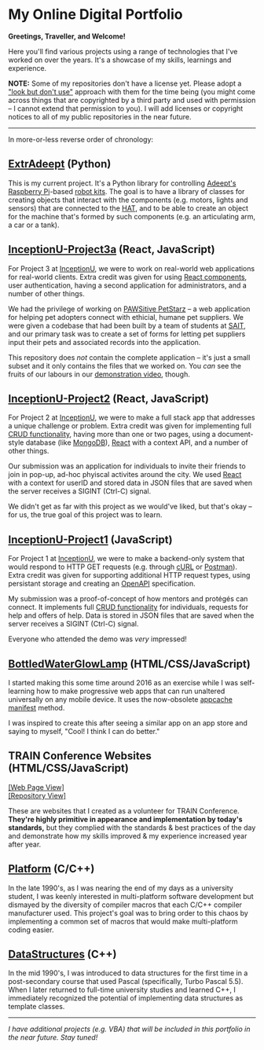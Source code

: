 # My Online Digital Portfolio

**Greetings, Traveller, and Welcome!**

Here you'll find various projects using a range of technologies that I've worked on over the years.  It's a showcase of my skills, learnings and experience.

**NOTE:**  Some of my repositories don't have a license yet.  Please adopt a ["look but don't use"](https://choosealicense.com/no-permission/) approach with them for the time being (you might come across things that are copyrighted by a third party and used with permission &ndash; I cannot extend that permission to you).  I will add licenses or copyright notices to all of my public repositories in the near future.

---

In more-or-less reverse order of chronology:

## [ExtrAdeept](https://github.com/kwoodman1970/ExtrAdeept/) (Python)

This is my current project.  It's a Python library for controlling [Adeept's](https://www.adeept.com/) [Raspberry Pi](https://www.raspberrypi.org/)-based [robot kits](http://www.adeept.com/c/robotics_0416/).  The goal is to have a library of classes for creating objects that interact with the components (e.g. motors, lights and sensors) that are connected to the [HAT](https://www.adeept.com/search/?&Keyword=hat&Price=20-40), and to be able to create an object for the machine that's formed by such components (e.g. an articulating arm, a car or a tank).

## [InceptionU-Project3a](https://github.com/kwoodman1970/InceptionU-Project3a) (React, JavaScript)

For Project 3 at [InceptionU](https://www.inceptionu.com/), we were to work on real-world web applications for real-world clients.  Extra credit was given for using [React components](https://react.dev/learn), user authentication, having a second application for administrators, and a number of other things.

We had the privilege of working on [PAWSitive PetStarz](https://www.petstarz.ca/) &ndash; a web application for helping pet adopters connect with ethicial, humane pet suppliers.  We were given a codebase that had been built by a team of students at [SAIT](https://www.sait.ca/), and our primary task was to create a set of forms for letting pet suppliers input their pets and associated records into the application.

This repository does *not* contain the complete application &ndash; it's just a small subset and it only contains the files that we worked on.  You *can* see the fruits of our labours in our [demonstration video](https://www.youtube.com/watch?v=3aLnxrPMmDY), though.

## [InceptionU-Project2](https://github.com/kwoodman1970/InceptionU-Project2) (React, JavaScript)

For Project 2 at [InceptionU](https://www.inceptionu.com/), we were to make a full stack app that addresses a unique challenge or problem.  Extra credit was given for implementing full [CRUD functionality](https://en.wikipedia.org/wiki/Create,_read,_update_and_delete), having more than one or two pages, using a document-style database (like [MongoDB](https://www.mongodb.com/)), [React](https://react.dev/) with a context API, and a number of other things.

Our submission was an application for individuals to invite their friends to join in pop-up, ad-hoc phyiscal activites around the city.  We used [React](https://react.dev/) with a context for userID and stored data in JSON files that are saved when the server receives a SIGINT (Ctrl-C) signal.

We didn't get as far with this project as we would've liked, but that's okay &ndash; for us, the true goal of this project was to learn.

## [InceptionU-Project1](https://github.com/kwoodman1970/InceptionU-Project1) (JavaScript)

For Project 1 at [InceptionU](https://www.inceptionu.com/), we were to make a backend-only system that would respond to HTTP GET requests (e.g. through [cURL](https://curl.se/) or [Postman](https://www.postman.com/)).  Extra credit was given for supporting additional HTTP request types, using persistant storage and creating an [OpenAPI](https://www.openapis.org/) specification.

My submission was a proof-of-concept of how mentors and protégés can connect.  It implements full [CRUD functionality](https://en.wikipedia.org/wiki/Create,_read,_update_and_delete) for individuals, requests for help and offers of help.  Data is stored in JSON files that are saved when the server receives a SIGINT (Ctrl-C) signal.

Everyone who attended the demo was *very* impressed!

## [BottledWaterGlowLamp](https://github.com/kwoodman1970/BottledWaterGlowLamp) (HTML/CSS/JavaScript)

I started making this some time around 2016 as an exercise while I was self-learning how to make progressive web apps that can run unaltered universally on any mobile device. It uses the now-obsolete [appcache manifest](https://en.wikipedia.org/wiki/Cache_manifest_in_HTML5) method.

I was inspired to create this after seeing a similar app on an app store and saying to myself, "Cool!  I think I can do better."

## TRAIN Conference Websites (HTML/CSS/JavaScript)

[\[Web Page View\]](https://kwoodman1970.github.io/TRAINConference/)<br />
[\[Repository View\]](https://github.com/kwoodman1970/TRAINConference/)

These are websites that I created as a volunteer for TRAIN Conference.  **They're highly primitive in appearance and implementation by today's standards,** but they complied with the standards & best practices of the day and demonstrate how my skills improved &amp; my experience increased year after year.

## [Platform]() (C/C++)

In the late 1990's, as I was nearing the end of my days as a university student, I was keenly interested in multi-platform software development but dismayed by the diversity of compiler macros that each C/C++ compiler manufacturer used.  This project's goal was to bring order to this chaos by implementing a common set of macros that would make multi-platform coding easier.

## [DataStructures](https://github.com/kwoodman1970/DataStructures) (C++)

In the mid 1990's, I was introduced to data structures for the first time in a post-secondary course that used Pascal (specifically, Turbo Pascal 5.5).  When I later returned to full-time university studies and learned C++, I immediately recognized the potential of implementing data structures as template classes.

---

*I have additional projects (e.g. VBA) that will be included in this portfolio in the near future.  Stay tuned!*

